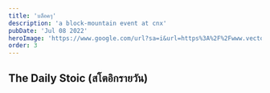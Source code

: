 ```yaml
---
title: 'บล็อคๆ'
description: 'a block-mountain event at cnx'
pubDate: 'Jul 08 2022'
heroImage: 'https://www.google.com/url?sa=i&url=https%3A%2F%2Fwww.vectorstock.com%2Froyalty-free-vector%2Fno-photo-or-blank-image-icon-loading-images-vector-37375020&psig=AOvVaw3SlXdOvKm8gxBYCpe6LMHc&ust=1748842430918000&source=images&cd=vfe&opi=89978449&ved=0CBEQjRxqFwoTCKiz6fC_z40DFQAAAAAdAAAAABAE'
order: 3
---
```

## The Daily Stoic (สโตอิกรายวัน)